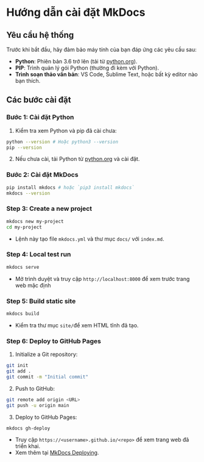 # Hướng dẫn cài đặt MkDocs

## Yêu cầu hệ thống

Trước khi bắt đầu, hãy đảm bảo máy tính của bạn đáp ứng các yêu cầu sau:

- **Python**: Phiên bản 3.6 trở lên (tải từ [python.org](https://www.python.org/downloads/)).
- **PIP**: Trình quản lý gói Python (thường đi kèm với Python).
- **Trình soạn thảo văn bản**: VS Code, Sublime Text, hoặc bất kỳ editor nào bạn thích.

## Các bước cài đặt

### Bước 1: Cài đặt Python

1. Kiểm tra xem Python và pip đã cài chưa:

```bash
python --version # Hoặc python3 --version
pip --version
```

2. Nếu chưa cài, tải Python từ [python.org](https://www.python.org/downloads/) và cài đặt.

### Bước 2: Cài đặt MkDocs

```bash
pip install mkdocs # hoặc `pip3 install mkdocs`
mkdocs --version
```

### Step 3: Create a new project

```bash
mkdocs new my-project
cd my-project
```

- Lệnh này tạo file `mkdocs.yml` và thư mục `docs/` với `index.md`.

### Step 4: Local test run

```bash
mkdocs serve
```

- Mở trình duyệt và truy cập `http://localhost:8000` để xem trước trang web mặc định

### Step 5: Build static site

```bash
mkdocs build
```

- Kiểm tra thư mục `site/`để xem HTML tĩnh đã tạo.

### Step 6: Deploy to GitHub Pages

1. Initialize a Git repository:

```bash
git init
git add .
git commit -m "Initial commit"
```

2. Push to GitHub:

```bash
git remote add origin <URL>
git push -u origin main
```

3. Deploy to GitHub Pages:

```bash
mkdocs gh-deploy
```

- Truy cập `https://<username>.github.io/<repo>` để xem trang web đã triển khai.
- Xem thêm tại [MkDocs Deploying](https://www.mkdocs.org/user-guide/deploying-your-docs/).
